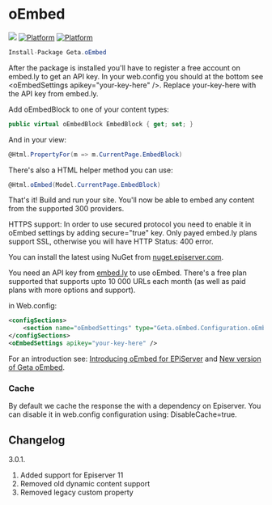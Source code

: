 # oEmbed

![](http://tc.geta.no/app/rest/builds/buildType:(id:TeamFrederik_OEmbed_OEmbedBuildAndPublishNuGetPackage)/statusIcon)
[![Platform](https://img.shields.io/badge/Platform-.NET%204.6.1-blue.svg?style=flat)](https://msdn.microsoft.com/en-us/library/w0x726c2%28v=vs.110%29.aspx)
[![Platform](https://img.shields.io/badge/Episerver-%2011-orange.svg?style=flat)](http://world.episerver.com/cms/) 

```csharp
Install-Package Geta.oEmbed
```

After the package is installed you'll have to register a free account on embed.ly to get an API key. In your web.config you should at the bottom see &lt;oEmbedSettings apikey="your-key-here" /&gt;. Replace your-key-here with the API key from embed.ly.

Add oEmbedBlock to one of your content types:

```csharp
public virtual oEmbedBlock EmbedBlock { get; set; }
```

And in your view:

```csharp
@Html.PropertyFor(m => m.CurrentPage.EmbedBlock)
```

There's also a HTML helper method you can use:

```csharp
@Html.oEmbed(Model.CurrentPage.EmbedBlock)
```

That's it! Build and run your site. You'll now be able to embed any content from the supported 300 providers.


HTTPS support:
In order to use secured protocol you need to enable it in oEmbed settings by adding secure="true" key. Only payed embed.ly plans support SSL, otherwise you will have HTTP Status: 400 error.

You can install the latest using NuGet from [nuget.episerver.com](http://nuget.episerver.com).

You need an API key from [embed.ly](http://embed.ly) to use oEmbed. There's a free plan supported that supports upto 10 000 URLs each month (as well as paid plans with more options and support).

in Web.config:
```xml
<configSections>
    <section name="oEmbedSettings" type="Geta.oEmbed.Configuration.oEmbedSettings, Geta.oEmbed"/>
</configSections>
<oEmbedSettings apikey="your-key-here" />
```

For an introduction see: [Introducing oEmbed for EPiServer](http://www.frederikvig.com/2010/09/introducing-oembed-for-episerver/) and [New version of Geta oEmbed](http://geta.no/blogg/new-version-of-geta-oembed/).

### Cache

By default we cache the response the with a dependency on Episerver. You can disable it in web.config configuration using: DisableCache=true.

## Changelog

3.0.1.
  1. Added support for Episerver 11
  2. Removed old dynamic content support
  3. Removed legacy custom property
